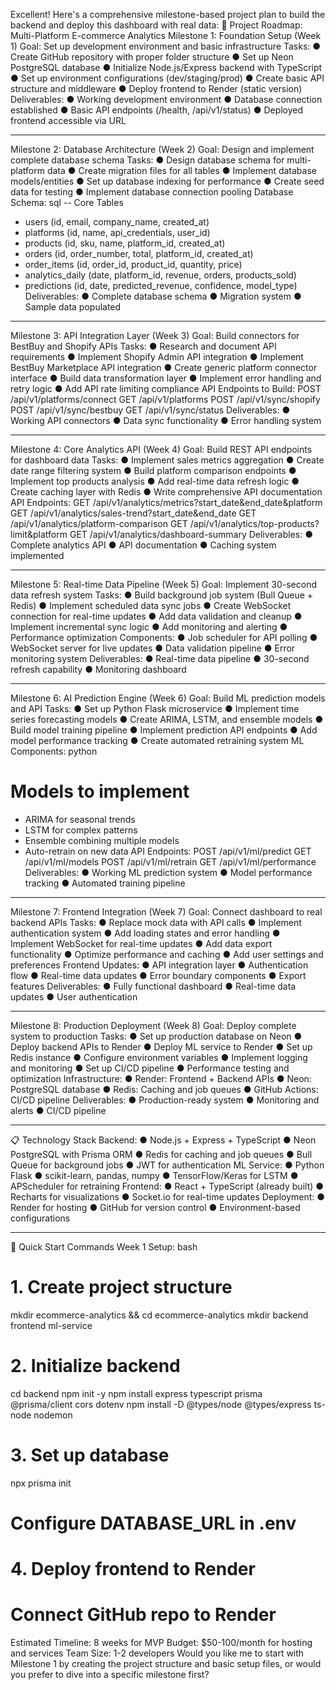 Excellent! Here's a comprehensive milestone-based project plan to build the backend and deploy this dashboard with real data:
🚀 Project Roadmap: Multi-Platform E-commerce Analytics
Milestone 1: Foundation Setup (Week 1)
Goal: Set up development environment and basic infrastructure
Tasks:
●	Create GitHub repository with proper folder structure
●	Set up Neon PostgreSQL database
●	Initialize Node.js/Express backend with TypeScript
●	Set up environment configurations (dev/staging/prod)
●	Create basic API structure and middleware
●	Deploy frontend to Render (static version)
Deliverables:
●	Working development environment
●	Database connection established
●	Basic API endpoints (/health, /api/v1/status)
●	Deployed frontend accessible via URL
________________________________________
Milestone 2: Database Architecture (Week 2)
Goal: Design and implement complete database schema
Tasks:
●	Design database schema for multi-platform data
●	Create migration files for all tables
●	Implement database models/entities
●	Set up database indexing for performance
●	Create seed data for testing
●	Implement database connection pooling
Database Schema:
sql
-- Core Tables
- users (id, email, company_name, created_at)
- platforms (id, name, api_credentials, user_id)
- products (id, sku, name, platform_id, created_at)
- orders (id, order_number, total, platform_id, created_at)
- order_items (id, order_id, product_id, quantity, price)
- analytics_daily (date, platform_id, revenue, orders, products_sold)
- predictions (id, date, predicted_revenue, confidence, model_type)
Deliverables:
●	Complete database schema
●	Migration system
●	Sample data populated
________________________________________
Milestone 3: API Integration Layer (Week 3)
Goal: Build connectors for BestBuy and Shopify APIs
Tasks:
●	Research and document API requirements
●	Implement Shopify Admin API integration
●	Implement BestBuy Marketplace API integration
●	Create generic platform connector interface
●	Build data transformation layer
●	Implement error handling and retry logic
●	Add API rate limiting compliance
API Endpoints to Build:
POST /api/v1/platforms/connect
GET  /api/v1/platforms
POST /api/v1/sync/shopify
POST /api/v1/sync/bestbuy
GET  /api/v1/sync/status
Deliverables:
●	Working API connectors
●	Data sync functionality
●	Error handling system
________________________________________
Milestone 4: Core Analytics API (Week 4)
Goal: Build REST API endpoints for dashboard data
Tasks:
●	Implement sales metrics aggregation
●	Create date range filtering system
●	Build platform comparison endpoints
●	Implement top products analysis
●	Add real-time data refresh logic
●	Create caching layer with Redis
●	Write comprehensive API documentation
API Endpoints:
GET /api/v1/analytics/metrics?start_date&end_date&platform
GET /api/v1/analytics/sales-trend?start_date&end_date
GET /api/v1/analytics/platform-comparison
GET /api/v1/analytics/top-products?limit&platform
GET /api/v1/analytics/dashboard-summary
Deliverables:
●	Complete analytics API
●	API documentation
●	Caching system implemented
________________________________________
Milestone 5: Real-time Data Pipeline (Week 5)
Goal: Implement 30-second data refresh system
Tasks:
●	Build background job system (Bull Queue + Redis)
●	Implement scheduled data sync jobs
●	Create WebSocket connection for real-time updates
●	Add data validation and cleanup
●	Implement incremental sync logic
●	Add monitoring and alerting
●	Performance optimization
Components:
●	Job scheduler for API polling
●	WebSocket server for live updates
●	Data validation pipeline
●	Error monitoring system
Deliverables:
●	Real-time data pipeline
●	30-second refresh capability
●	Monitoring dashboard
________________________________________
Milestone 6: AI Prediction Engine (Week 6)
Goal: Build ML prediction models and API
Tasks:
●	Set up Python Flask microservice
●	Implement time series forecasting models
●	Create ARIMA, LSTM, and ensemble models
●	Build model training pipeline
●	Implement prediction API endpoints
●	Add model performance tracking
●	Create automated retraining system
ML Components:
python
# Models to implement
- ARIMA for seasonal trends
- LSTM for complex patterns  
- Ensemble combining multiple models
- Auto-retrain on new data
API Endpoints:
POST /api/v1/ml/predict
GET  /api/v1/ml/models
POST /api/v1/ml/retrain
GET  /api/v1/ml/performance
Deliverables:
●	Working ML prediction system
●	Model performance tracking
●	Automated training pipeline
________________________________________
Milestone 7: Frontend Integration (Week 7)
Goal: Connect dashboard to real backend APIs
Tasks:
●	Replace mock data with API calls
●	Implement authentication system
●	Add loading states and error handling
●	Implement WebSocket for real-time updates
●	Add data export functionality
●	Optimize performance and caching
●	Add user settings and preferences
Frontend Updates:
●	API integration layer
●	Authentication flow
●	Real-time data updates
●	Error boundary components
●	Export features
Deliverables:
●	Fully functional dashboard
●	Real-time data updates
●	User authentication
________________________________________
Milestone 8: Production Deployment (Week 8)
Goal: Deploy complete system to production
Tasks:
●	Set up production database on Neon
●	Deploy backend APIs to Render
●	Deploy ML service to Render
●	Set up Redis instance
●	Configure environment variables
●	Implement logging and monitoring
●	Set up CI/CD pipeline
●	Performance testing and optimization
Infrastructure:
●	Render: Frontend + Backend APIs
●	Neon: PostgreSQL database
●	Redis: Caching and job queues
●	GitHub Actions: CI/CD pipeline
Deliverables:
●	Production-ready system
●	Monitoring and alerts
●	CI/CD pipeline
________________________________________
📋 Technology Stack
Backend:
●	Node.js + Express + TypeScript
●	Neon PostgreSQL with Prisma ORM
●	Redis for caching and job queues
●	Bull Queue for background jobs
●	JWT for authentication
ML Service:
●	Python Flask
●	scikit-learn, pandas, numpy
●	TensorFlow/Keras for LSTM
●	APScheduler for retraining
Frontend:
●	React + TypeScript (already built)
●	Recharts for visualizations
●	Socket.io for real-time updates
Deployment:
●	Render for hosting
●	GitHub for version control
●	Environment-based configurations
________________________________________
🎯 Quick Start Commands
Week 1 Setup:
bash
# 1. Create project structure
mkdir ecommerce-analytics && cd ecommerce-analytics
mkdir backend frontend ml-service

# 2. Initialize backend
cd backend
npm init -y
npm install express typescript prisma @prisma/client cors dotenv
npm install -D @types/node @types/express ts-node nodemon

# 3. Set up database
npx prisma init
# Configure DATABASE_URL in .env

# 4. Deploy frontend to Render
# Connect GitHub repo to Render
Estimated Timeline: 8 weeks for MVP Budget: $50-100/month for hosting and services Team Size: 1-2 developers
Would you like me to start with Milestone 1 by creating the project structure and basic setup files, or would you prefer to dive into a specific milestone first?

